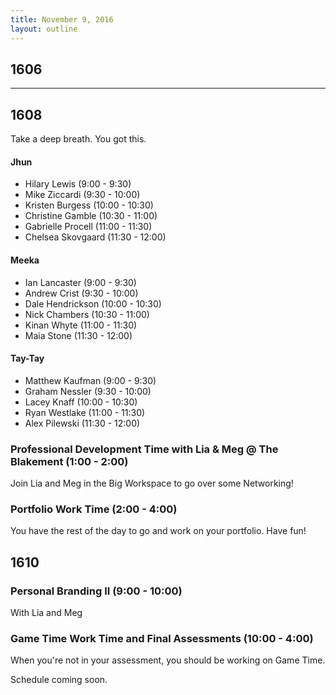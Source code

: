 ```yaml
---
title: November 9, 2016
layout: outline
---
```


## 1606

***

## 1608

Take a deep breath. You got this.

#### Jhun

* Hilary Lewis  (9:00 - 9:30)
* Mike Ziccardi (9:30 - 10:00)
* Kristen Burgess (10:00 - 10:30)
* Christine Gamble (10:30 - 11:00)
* Gabrielle Procell (11:00 - 11:30)
* Chelsea Skovgaard (11:30 - 12:00)


#### Meeka

* Ian Lancaster (9:00 - 9:30)
* Andrew Crist (9:30 - 10:00)
* Dale Hendrickson (10:00 - 10:30)
* Nick Chambers (10:30 - 11:00)
* Kinan Whyte (11:00 - 11:30)
* Maia Stone (11:30 - 12:00)

#### Tay-Tay

* Matthew Kaufman (9:00 - 9:30)
* Graham Nessler (9:30 - 10:00)
* Lacey Knaff (10:00 - 10:30)
* Ryan Westlake (11:00 - 11:30)
* Alex Pilewski (11:30 - 12:00)

### Professional Development Time with Lia & Meg @ The Blakement (1:00 - 2:00)

Join Lia and Meg in the Big Workspace to go over some Networking!

### Portfolio Work Time (2:00 - 4:00)

You have the rest of the day to go and work on your portfolio. Have fun! 

## 1610

### Personal Branding II (9:00 - 10:00)

With Lia and Meg

### Game Time Work Time and Final Assessments (10:00 - 4:00)

When you're not in your assessment, you should be working on Game Time.

Schedule coming soon.
